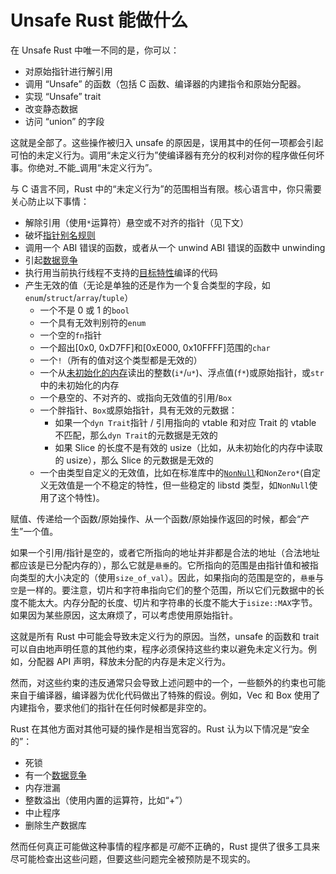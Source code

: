 # Unsafe Rust 能做什么

在 Unsafe Rust 中唯一不同的是，你可以：

- 对原始指针进行解引用
- 调用 “Unsafe” 的函数（包括 C 函数、编译器的内建指令和原始分配器。
- 实现 “Unsafe” trait
- 改变静态数据
- 访问 “union” 的字段

这就是全部了。这些操作被归入 unsafe 的原因是，误用其中的任何一项都会引起可怕的未定义行为。调用“未定义行为”使编译器有充分的权利对你的程序做任何坏事。你绝对_不能_调用“未定义行为”。

与 C 语言不同，Rust 中的“未定义行为”的范围相当有限。核心语言中，你只需要关心防止以下事情：

- 解除引用（使用`*`运算符）悬空或不对齐的指针（见下文）
- 破坏[指针别名规则][pointer aliasing rules]
- 调用一个 ABI 错误的函数，或者从一个 unwind ABI 错误的函数中 unwinding
- 引起[数据竞争][race]
- 执行用当前执行线程不支持的[目标特性][target features]编译的代码
- 产生无效的值（无论是单独的还是作为一个复合类型的字段，如`enum`/`struct`/`array`/`tuple`）
  - 一个不是 0 或 1 的`bool`
  - 一个具有无效判别符的`enum`
  - 一个空的`fn`指针
  - 一个超出[0x0, 0xD7FF]和[0xE000, 0x10FFFF]范围的`char`
  - 一个`!`（所有的值对这个类型都是无效的）
  - 一个从[未初始化的内存][uninitialized memory]读出的整数(`i*`/`u*`)、浮点值(`f*`)或原始指针，或`str`中的未初始化的内存
  - 一个悬空的、不对齐的、或指向无效值的引用/`Box`
  - 一个胖指针、`Box`或原始指针，具有无效的元数据：
    - 如果一个`dyn Trait`指针 / 引用指向的 vtable 和对应 Trait 的 vtable 不匹配，那么`dyn Trait`的元数据是无效的
    - 如果 Slice 的长度不是有效的 usize（比如，从未初始化的内存中读取的 usize），那么 Slice 的元数据是无效的
  - 一个由类型自定义的无效值，比如在标准库中的[`NonNull`]和`NonZero*`(自定义无效值是一个不稳定的特性，但一些稳定的 libstd 类型，如`NonNull`使用了这个特性)。

赋值、传递给一个函数/原始操作、从一个函数/原始操作返回的时候，都会“产生”一个值。

如果一个引用/指针是空的，或者它所指向的地址并非都是合法的地址（合法地址都应该是已分配内存的），那么它就是`悬垂`的。它所指向的范围是由指针值和被指向类型的大小决定的（使用`size_of_val`）。因此，如果指向的范围是空的，`悬垂`与`空`是一样的。要注意，切片和字符串指向它们的整个范围，所以它们元数据中的长度不能太大。内存分配的长度、切片和字符串的长度不能大于`isize::MAX`字节。如果因为某些原因，这太麻烦了，可以考虑使用原始指针。

这就是所有 Rust 中可能会导致未定义行为的原因。当然，unsafe 的函数和 trait 可以自由地声明任意的其他约束，程序必须保持这些约束以避免未定义行为。例如，分配器 API 声明，释放未分配的内存是未定义行为。

然而，对这些约束的违反通常只会导致上述问题中的一个，一些额外的约束也可能来自于编译器，编译器为优化代码做出了特殊的假设。例如，Vec 和 Box 使用了内建指令，要求他们的指针在任何时候都是非空的。

Rust 在其他方面对其他可疑的操作是相当宽容的。Rust 认为以下情况是“安全的”：

- 死锁
- 有一个[数据竞争][race]
- 内存泄漏
- 整数溢出（使用内置的运算符，比如“+”）
- 中止程序
- 删除生产数据库

然而任何真正可能做这种事情的程序都是*可能*不正确的，Rust 提供了很多工具来尽可能检查出这些问题，但要这些问题完全被预防是不现实的。

[pointer aliasing rules]: references.html
[uninitialized memory]: uninitialized.html
[race]: races.html
[target features]: https://doc.rust-lang.org/reference/attributes/codegen.html#the-target_feature-attribute
[`nonnull`]: https://doc.rust-lang.org/std/ptr/struct.NonNull.html
